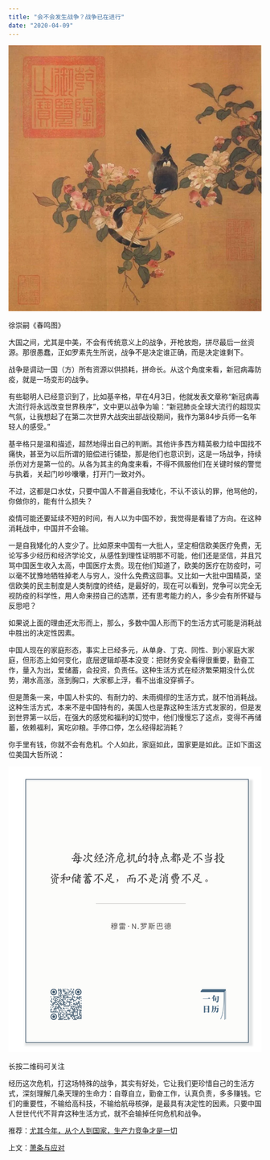```yaml
---
title: "会不会发生战争？战争已在进行"
date: "2020-04-09"
---
```


  

![连岳文章](images/连岳文章picture-9.jpg)

徐崇嗣《春鸣图》

  

大国之间，尤其是中美，不会有传统意义上的战争，开枪放炮，拼尽最后一丝资源。那很愚蠢，正如罗素先生所说，战争不是决定谁正确，而是决定谁剩下。  

  

战争是调动一国（方）所有资源以供损耗，拼命长。从这个角度来看，新冠病毒防疫，就是一场变形的战争。

  

有些聪明人已经意识到了，比如基辛格，早在4月3日，他就发表文章称“新冠病毒大流行将永远改变世界秩序”，文中更以战争为喻：“新冠肺炎全球大流行的超现实气氛，让我想起了在第二次世界大战突出部战役期间，我作为第84步兵师一名年轻人的感受。”

  

基辛格只是温和描述，超然地得出自己的判断。其他许多西方精英极力给中国找不痛快，甚至为以后所谓的赔偿进行铺垫，那是他们也意识到，这是一场战争，持续杀伤对方是第一位的。从各为其主的角度来看，不得不佩服他们在关键时候的警觉与执着，关起门吵吵囔囔，打开门一致对外。

  

不过，这都是口水仗，只要中国人不普遍自我矮化，不认不该认的罪，他骂他的，你做你的，能有什么损失？

  

疫情可能还要延续不短的时间，有人以为中国不妙，我觉得是看错了方向。在这种消耗战中，中国并不会输。

  

一是自我矮化的人变少了。比如原来中国有一大批人，坚定相信欧美医疗免费，无论写多少经历和经济学论文，从感性到理性证明那不可能，他们还是坚信，并且咒骂中国医生收入太高，中国医疗太贵。现在他们知道了，欧美的医疗在防疫时，可以毫不犹豫地牺牲掉老人与穷人，没什么免费这回事。又比如一大批中国精英，坚信欧美的民主制度是人类制度的终结，是最好的，现在可以看到，党争可以完全无视防疫的科学性，用人命来捞自己的选票，还有思考能力的人，多少会有所怀疑与反思吧？

  

如果说上面的理由还太形而上，那么，多数中国人形而下的生活方式可能是消耗战中胜出的决定性因素。

  

中国人现在的家庭形态，事实上已经多元，从单身、丁克、同性、到小家庭大家庭，但形态上如何变化，底层逻辑却基本没变：把财务安全看得很重要，勤奋工作，量入为出，爱储蓄，会投资，负责任。这种生活方式在经济繁荣期没什么优势，潮水高涨，涨到胸口，大家都上浮，看不出谁没穿裤子。

  

但是萧条一来，中国人朴实的、有耐力的、未雨绸缪的生活方式，就不怕消耗战。这种生活方式，本来不是中国特有的，美国人也是靠这种生活方式发家的，但是发到世界第一以后，在强大的感觉和福利的幻觉中，他们慢慢忘了这点，变得不再储蓄，依赖福利，寅吃卯粮。手停口停，怎么经得起消耗？

  

你手里有钱，你就不会有危机。个人如此，家庭如此，国家更是如此。正如下面这位美国大哲所说：

![连岳文章](images/连岳文章picture-10.jpg)

长按二维码可关注  

  

经历这次危机，打这场特殊的战争，其实有好处，它让我们更珍惜自己的生活方式，深刻理解几条天理的生命力：自尊自立，勤奋工作，认真负责，多多赚钱。它们的重要性，不输给高科技，不输给航母核弹，是最具有决定性的因素。只要中国人世世代代不背弃这种生活方式，就不会输掉任何危机和战争。  

  

推荐：[尤其今年，从个人到国家，生产力竞争才是一切](http://mp.weixin.qq.com/s?__biz=MjM5NDU0Mjk2MQ==&mid=2651638016&idx=1&sn=f5ac1f43613091895b4f8e3eec79bd60&chksm=bd7e4d1e8a09c408fd7393a4a04e9a24ede85274381eb10ebf3286c8b78c96213a633646510a&scene=21#wechat_redirect)  

上文：[萧条与应对](http://mp.weixin.qq.com/s?__biz=MjM5NDU0Mjk2MQ==&mid=2651638251&idx=1&sn=79e10681f3bf65908d21afaa30ddd178&chksm=bd7e4df58a09c4e3823f4e9d05809d56b1b4e4c56a15c96544fd2677b8f24f7881e0be47b7bc&scene=21#wechat_redirect)
